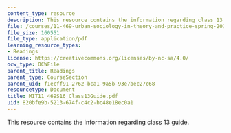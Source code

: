 ```yaml
---
content_type: resource
description: This resource contains the information regarding class 13 guide.
file: /courses/11-469-urban-sociology-in-theory-and-practice-spring-2016/820bfe9b5213674fc4c2bc48e18ec0a1_MIT11_469S16_Class13Guide.pdf
file_size: 160551
file_type: application/pdf
learning_resource_types:
- Readings
license: https://creativecommons.org/licenses/by-nc-sa/4.0/
ocw_type: OCWFile
parent_title: Readings
parent_type: CourseSection
parent_uid: f1ecff91-2762-bca1-9a5b-93e7bec27c68
resourcetype: Document
title: MIT11_469S16_Class13Guide.pdf
uid: 820bfe9b-5213-674f-c4c2-bc48e18ec0a1
---
```

This resource contains the information regarding class 13 guide.